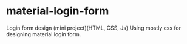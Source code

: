 # material-login-form
Login form design (mini project)(HTML, CSS, Js)
Using mostly css for designing material login form. 
